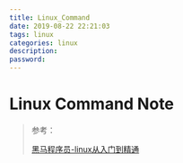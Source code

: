 ```yaml
---
title: Linux_Command
date: 2019-08-22 22:21:03
tags: linux
categories: linux
description:
password:
---
```






#  Linux Command Note



> 参考：
>
> [黑马程序员-linux从入门到精通](<https://www.bilibili.com/video/av23360560?from=search&seid=11213656872957708813>)
>
> 
>
> 








